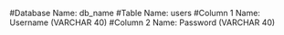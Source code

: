 #Database Name: db_name
#Table Name: users
#Column 1 Name: Username (VARCHAR 40)
#Column 2 Name: Password (VARCHAR 40)
